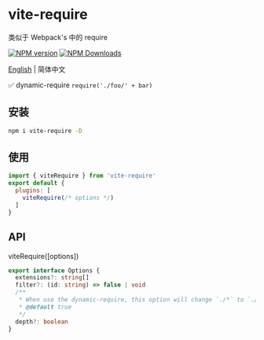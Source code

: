 # vite-require

类似于 Webpack's 中的 require

[![NPM version](https://img.shields.io/npm/v/vite-require.svg)](https://npmjs.org/package/vite-require)
[![NPM Downloads](https://img.shields.io/npm/dm/vite-require.svg?style=flat)](https://npmjs.org/package/vite-require)

[English](https://github.com/vite-plugin/vite-require#readme) | 简体中文

✅ dynamic-require `require('./foo/' + bar)`  

## 安装

```bash
npm i vite-require -D
```

## 使用

```js
import { viteRequire } from 'vite-require'
export default {
  plugins: [
    viteRequire(/* options */)
  ]
}
```

## API

viteRequire([options])

```ts
export interface Options {
  extensions?: string[]
  filter?: (id: string) => false | void
  /**
   * When use the dynamic-require, this option will change `./*` to `./** /*`
   * @default true
   */
  depth?: boolean
}
```
